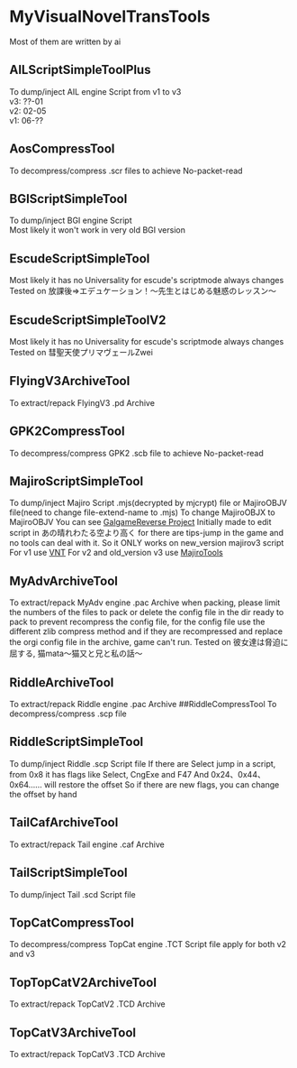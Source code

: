 # MyVisualNovelTransTools
Most of them are written by ai<br/>
## AILScriptSimpleToolPlus
To dump/inject AIL engine Script from v1 to v3<br/>
v3: ??-01<br/>
v2: 02-05<br/>
v1: 06-??<br/>
## AosCompressTool
To decompress/compress .scr files to achieve No-packet-read<br/>
## BGIScriptSimpleTool
To dump/inject BGI engine Script<br/>
Most likely it won't work in very old BGI version
## EscudeScriptSimpleTool
Most likely it has no Universality for escude's scriptmode always changes
Tested on 放課後⇒エデュケーション！～先生とはじめる魅惑のレッスン～
## EscudeScriptSimpleToolV2
Most likely it has no Universality for escude's scriptmode always changes
Tested on 彗聖天使プリマヴェールZwei
## FlyingV3ArchiveTool
To extract/repack FlyingV3 .pd Archive
## GPK2CompressTool
To decompress/compress GPK2 .scb file to achieve No-packet-read
## MajiroScriptSimpleTool
To dump/inject Majiro Script .mjs(decrypted by mjcrypt) file or MajiroOBJV file(need to change file-extend-name to .mjs)
To change MajiroOBJX to MajiroOBJV You can see [GalgameReverse Project](https://github.com/YuriSizuku/GalgameReverse)
Initially made to edit script in あの晴れわたる空より高く for there are tips-jump in the game and no tools can deal with it.
So it ONLY works on new_version majirov3 script
For v1 use [VNT](https://github.com/arcusmaximus/VNTranslationTools)
For v2 and old_version v3 use [MajiroTools](https://github.com/AtomCrafty/MajiroTools)
## MyAdvArchiveTool
To extract/repack MyAdv engine .pac Archive
when packing, please limit the numbers of the files to pack or delete the config file in the dir ready to pack to prevent recompress the config file, for the config file use the different zlib compress method and if they are recompressed and replace the orgi config file in the archive, game can't run.
Tested on 彼女達は脅迫に屈する, 猫mata～猫又と兄と私の話～
## RiddleArchiveTool
To extract/repack Riddle engine .pac Archive
##RiddleCompressTool
To decompress/compress .scp file
## RiddleScriptSimpleTool
To dump/inject Riddle .scp Script file
If there are Select jump in a script, from 0x8 it has flags like Select, CngExe and F47
And 0x24、0x44、0x64…… will restore the offset
So if there are new flags, you can change the offset by hand
## TailCafArchiveTool
To extract/repack Tail engine .caf Archive
## TailScriptSimpleTool
To dump/inject Tail .scd Script file
## TopCatCompressTool
To decompress/compress TopCat engine .TCT Script file
apply for both v2 and v3
## TopTopCatV2ArchiveTool
To extract/repack TopCatV2 .TCD Archive
## TopCatV3ArchiveTool
To extract/repack TopCatV3 .TCD Archive
